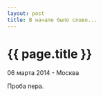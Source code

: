```yaml
---
layout: post
title: В начале было слово...
---
```


{{ page.title }}
================

<p class="meta">06 марта 2014 - Москва</p>

Проба пера.
